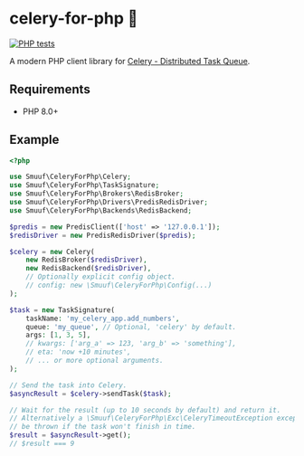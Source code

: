 # celery-for-php 🌱

[![PHP tests](https://github.com/smuuf/celery-for-php/actions/workflows/php.yml/badge.svg)](https://github.com/smuuf/celery-for-php/actions/workflows/php.yml)

A modern PHP client library for [Celery - Distributed Task Queue](https://docs.celeryq.dev).

## Requirements
- PHP 8.0+

## Example

```php
<?php

use Smuuf\CeleryForPhp\Celery;
use Smuuf\CeleryForPhp\TaskSignature;
use Smuuf\CeleryForPhp\Brokers\RedisBroker;
use Smuuf\CeleryForPhp\Drivers\PredisRedisDriver;
use Smuuf\CeleryForPhp\Backends\RedisBackend;

$predis = new PredisClient(['host' => '127.0.0.1']);
$redisDriver = new PredisRedisDriver($predis);

$celery = new Celery(
	new RedisBroker($redisDriver),
	new RedisBackend($redisDriver),
	// Optionally explicit config object.
	// config: new \Smuuf\CeleryForPhp\Config(...)
);

$task = new TaskSignature(
	taskName: 'my_celery_app.add_numbers',
	queue: 'my_queue', // Optional, 'celery' by default.
	args: [1, 3, 5],
	// kwargs: ['arg_a' => 123, 'arg_b' => 'something'],
	// eta: 'now +10 minutes',
	// ... or more optional arguments.
);

// Send the task into Celery.
$asyncResult = $celery->sendTask($task);

// Wait for the result (up to 10 seconds by default) and return it.
// Alternatively a \Smuuf\CeleryForPhp\Exc\CeleryTimeoutException exception will
// be thrown if the task won't finish in time.
$result = $asyncResult->get();
// $result === 9
```
